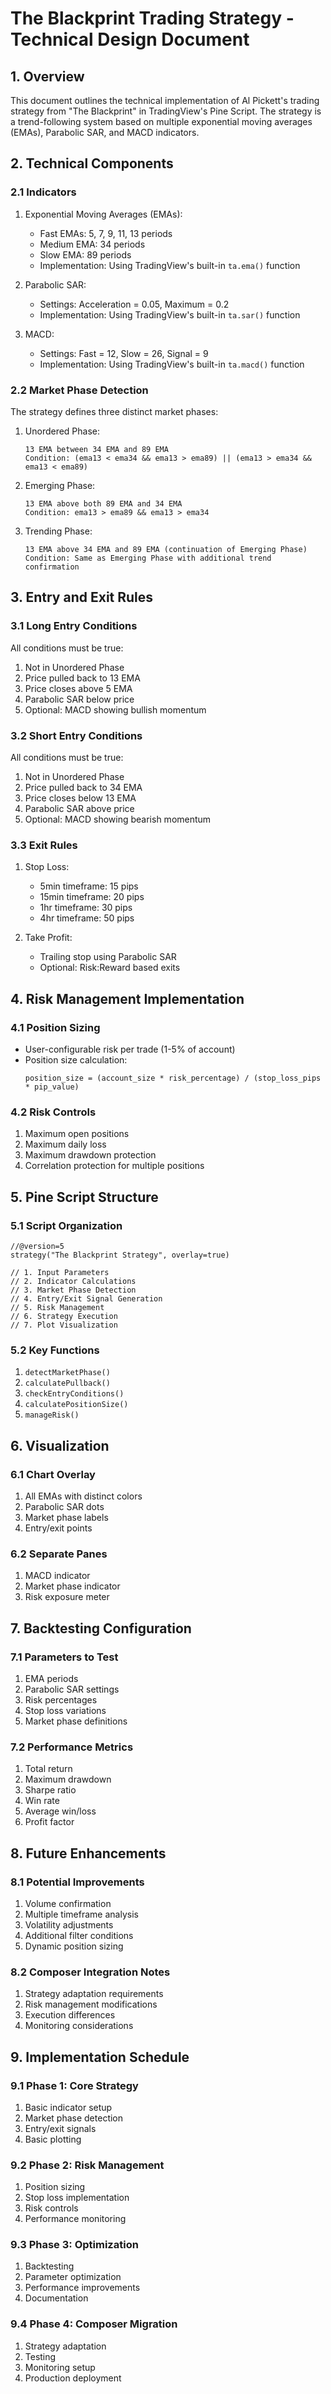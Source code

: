 # The Blackprint Trading Strategy - Technical Design Document

## 1. Overview
This document outlines the technical implementation of Al Pickett's trading strategy from "The Blackprint" in TradingView's Pine Script. The strategy is a trend-following system based on multiple exponential moving averages (EMAs), Parabolic SAR, and MACD indicators.

## 2. Technical Components

### 2.1 Indicators
1. Exponential Moving Averages (EMAs):
   - Fast EMAs: 5, 7, 9, 11, 13 periods
   - Medium EMA: 34 periods
   - Slow EMA: 89 periods
   - Implementation: Using TradingView's built-in `ta.ema()` function

2. Parabolic SAR:
   - Settings: Acceleration = 0.05, Maximum = 0.2
   - Implementation: Using TradingView's built-in `ta.sar()` function

3. MACD:
   - Settings: Fast = 12, Slow = 26, Signal = 9
   - Implementation: Using TradingView's built-in `ta.macd()` function

### 2.2 Market Phase Detection
The strategy defines three distinct market phases:

1. Unordered Phase:
   ```
   13 EMA between 34 EMA and 89 EMA
   Condition: (ema13 < ema34 && ema13 > ema89) || (ema13 > ema34 && ema13 < ema89)
   ```

2. Emerging Phase:
   ```
   13 EMA above both 89 EMA and 34 EMA
   Condition: ema13 > ema89 && ema13 > ema34
   ```

3. Trending Phase:
   ```
   13 EMA above 34 EMA and 89 EMA (continuation of Emerging Phase)
   Condition: Same as Emerging Phase with additional trend confirmation
   ```

## 3. Entry and Exit Rules

### 3.1 Long Entry Conditions
All conditions must be true:
1. Not in Unordered Phase
2. Price pulled back to 13 EMA
3. Price closes above 5 EMA
4. Parabolic SAR below price
5. Optional: MACD showing bullish momentum

### 3.2 Short Entry Conditions
All conditions must be true:
1. Not in Unordered Phase
2. Price pulled back to 34 EMA
3. Price closes below 13 EMA
4. Parabolic SAR above price
5. Optional: MACD showing bearish momentum

### 3.3 Exit Rules
1. Stop Loss:
   - 5min timeframe: 15 pips
   - 15min timeframe: 20 pips
   - 1hr timeframe: 30 pips
   - 4hr timeframe: 50 pips

2. Take Profit:
   - Trailing stop using Parabolic SAR
   - Optional: Risk:Reward based exits

## 4. Risk Management Implementation

### 4.1 Position Sizing
- User-configurable risk per trade (1-5% of account)
- Position size calculation:
  ```
  position_size = (account_size * risk_percentage) / (stop_loss_pips * pip_value)
  ```

### 4.2 Risk Controls
1. Maximum open positions
2. Maximum daily loss
3. Maximum drawdown protection
4. Correlation protection for multiple positions

## 5. Pine Script Structure

### 5.1 Script Organization
```pine
//@version=5
strategy("The Blackprint Strategy", overlay=true)

// 1. Input Parameters
// 2. Indicator Calculations
// 3. Market Phase Detection
// 4. Entry/Exit Signal Generation
// 5. Risk Management
// 6. Strategy Execution
// 7. Plot Visualization
```

### 5.2 Key Functions
1. `detectMarketPhase()`
2. `calculatePullback()`
3. `checkEntryConditions()`
4. `calculatePositionSize()`
5. `manageRisk()`

## 6. Visualization

### 6.1 Chart Overlay
1. All EMAs with distinct colors
2. Parabolic SAR dots
3. Market phase labels
4. Entry/exit points

### 6.2 Separate Panes
1. MACD indicator
2. Market phase indicator
3. Risk exposure meter

## 7. Backtesting Configuration

### 7.1 Parameters to Test
1. EMA periods
2. Parabolic SAR settings
3. Risk percentages
4. Stop loss variations
5. Market phase definitions

### 7.2 Performance Metrics
1. Total return
2. Maximum drawdown
3. Sharpe ratio
4. Win rate
5. Average win/loss
6. Profit factor

## 8. Future Enhancements

### 8.1 Potential Improvements
1. Volume confirmation
2. Multiple timeframe analysis
3. Volatility adjustments
4. Additional filter conditions
5. Dynamic position sizing

### 8.2 Composer Integration Notes
1. Strategy adaptation requirements
2. Risk management modifications
3. Execution differences
4. Monitoring considerations

## 9. Implementation Schedule

### 9.1 Phase 1: Core Strategy
1. Basic indicator setup
2. Market phase detection
3. Entry/exit signals
4. Basic plotting

### 9.2 Phase 2: Risk Management
1. Position sizing
2. Stop loss implementation
3. Risk controls
4. Performance monitoring

### 9.3 Phase 3: Optimization
1. Backtesting
2. Parameter optimization
3. Performance improvements
4. Documentation

### 9.4 Phase 4: Composer Migration
1. Strategy adaptation
2. Testing
3. Monitoring setup
4. Production deployment